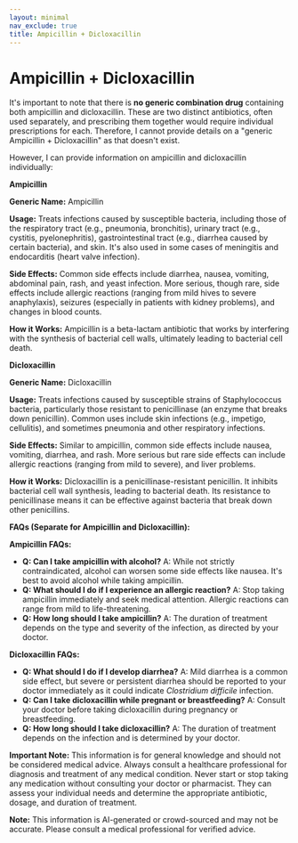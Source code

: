 ```yaml
---
layout: minimal
nav_exclude: true
title: Ampicillin + Dicloxacillin
---
```


# Ampicillin + Dicloxacillin

It's important to note that there is **no generic combination drug** containing both ampicillin and dicloxacillin.  These are two distinct antibiotics, often used separately, and prescribing them together would require individual prescriptions for each.  Therefore, I cannot provide details on a "generic Ampicillin + Dicloxacillin" as that doesn't exist.

However, I can provide information on ampicillin and dicloxacillin individually:


**Ampicillin**

**Generic Name:** Ampicillin

**Usage:**  Treats infections caused by susceptible bacteria, including those of the respiratory tract (e.g., pneumonia, bronchitis), urinary tract (e.g., cystitis, pyelonephritis), gastrointestinal tract (e.g., diarrhea caused by certain bacteria), and skin.  It's also used in some cases of meningitis and endocarditis (heart valve infection).

**Side Effects:**  Common side effects include diarrhea, nausea, vomiting, abdominal pain, rash, and yeast infection. More serious, though rare, side effects include allergic reactions (ranging from mild hives to severe anaphylaxis), seizures (especially in patients with kidney problems), and changes in blood counts.

**How it Works:** Ampicillin is a beta-lactam antibiotic that works by interfering with the synthesis of bacterial cell walls, ultimately leading to bacterial cell death.


**Dicloxacillin**

**Generic Name:** Dicloxacillin

**Usage:** Treats infections caused by susceptible strains of Staphylococcus bacteria, particularly those resistant to penicillinase (an enzyme that breaks down penicillin).  Common uses include skin infections (e.g., impetigo, cellulitis), and sometimes pneumonia and other respiratory infections.

**Side Effects:** Similar to ampicillin, common side effects include nausea, vomiting, diarrhea, and rash.  More serious but rare side effects can include allergic reactions (ranging from mild to severe), and liver problems.

**How it Works:**  Dicloxacillin is a penicillinase-resistant penicillin. It inhibits bacterial cell wall synthesis, leading to bacterial death.  Its resistance to penicillinase means it can be effective against bacteria that break down other penicillins.


**FAQs (Separate for Ampicillin and Dicloxacillin):**

**Ampicillin FAQs:**

* **Q: Can I take ampicillin with alcohol?** A:  While not strictly contraindicated, alcohol can worsen some side effects like nausea.  It's best to avoid alcohol while taking ampicillin.
* **Q: What should I do if I experience an allergic reaction?** A: Stop taking ampicillin immediately and seek medical attention.  Allergic reactions can range from mild to life-threatening.
* **Q: How long should I take ampicillin?** A: The duration of treatment depends on the type and severity of the infection, as directed by your doctor.


**Dicloxacillin FAQs:**

* **Q: What should I do if I develop diarrhea?** A: Mild diarrhea is a common side effect, but severe or persistent diarrhea should be reported to your doctor immediately as it could indicate *Clostridium difficile* infection.
* **Q: Can I take dicloxacillin while pregnant or breastfeeding?** A: Consult your doctor before taking dicloxacillin during pregnancy or breastfeeding.
* **Q: How long should I take dicloxacillin?** A: The duration of treatment depends on the infection and is determined by your doctor.


**Important Note:** This information is for general knowledge and should not be considered medical advice. Always consult a healthcare professional for diagnosis and treatment of any medical condition.  Never start or stop taking any medication without consulting your doctor or pharmacist.  They can assess your individual needs and determine the appropriate antibiotic, dosage, and duration of treatment.


**Note:** This information is AI-generated or crowd-sourced and may not be accurate. Please consult a medical professional for verified advice.